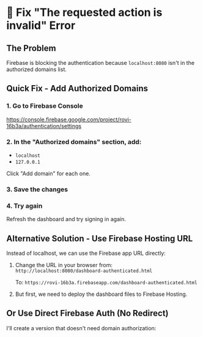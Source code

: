 # 🔧 Fix "The requested action is invalid" Error

## The Problem
Firebase is blocking the authentication because `localhost:8080` isn't in the authorized domains list.

## Quick Fix - Add Authorized Domains

### 1. Go to Firebase Console
https://console.firebase.google.com/project/rovi-16b3a/authentication/settings

### 2. In the "Authorized domains" section, add:
- `localhost`
- `127.0.0.1`

Click "Add domain" for each one.

### 3. Save the changes

### 4. Try again
Refresh the dashboard and try signing in again.

## Alternative Solution - Use Firebase Hosting URL

Instead of localhost, we can use the Firebase app URL directly:

1. Change the URL in your browser from:
   `http://localhost:8080/dashboard-authenticated.html`
   
   To:
   `https://rovi-16b3a.firebaseapp.com/dashboard-authenticated.html`

2. But first, we need to deploy the dashboard files to Firebase Hosting.

## Or Use Direct Firebase Auth (No Redirect)

I'll create a version that doesn't need domain authorization: